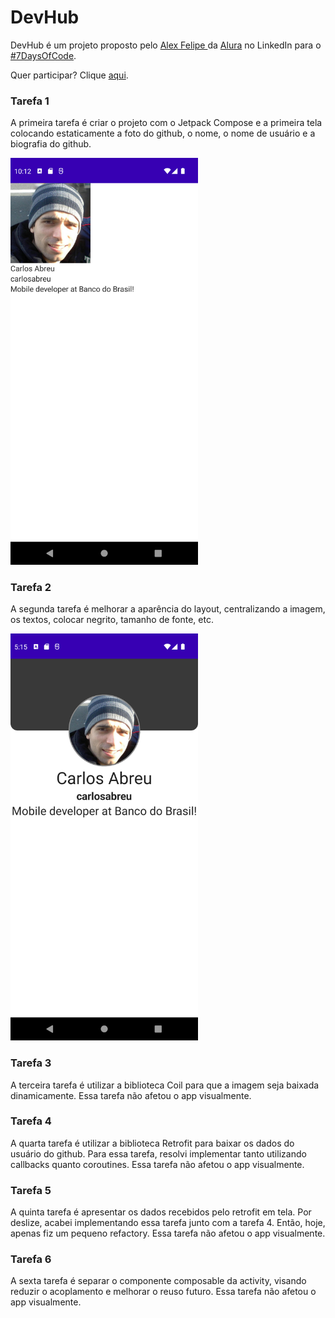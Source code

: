 # DevHub

DevHub é um projeto proposto pelo <a href="https://www.linkedin.com/in/alex-felipe/">Alex Felipe </a> da <a href="https://www.linkedin.com/school/aluracursos/">Alura<a> no LinkedIn para o <a href="https://www.linkedin.com/posts/alex-felipe_7-days-of-code-alura-activity-6939654579592523776-yluk?utm_source=linkedin_share&utm_medium=member_desktop_web">#7DaysOfCode</a>.

Quer participar? Clique <a href="https://7daysofcode.io/#all">aqui</a>.

### Tarefa 1

A primeira tarefa é criar o projeto com o Jetpack Compose e a primeira tela colocando estaticamente a foto do github, o nome, o nome de usuário e a biografia do github.

<img src="./screenshots/tarefa1.png" width="300"/>

### Tarefa 2

A segunda tarefa é melhorar a aparência do layout, centralizando a imagem, os textos, colocar negrito, tamanho de fonte, etc.

<img src="./screenshots/tarefa2.png" width="300"/>

### Tarefa 3

A terceira tarefa é utilizar a biblioteca Coil para que a imagem seja baixada dinamicamente. Essa tarefa não afetou o app visualmente.

### Tarefa 4

A quarta tarefa é utilizar a biblioteca Retrofit para baixar os dados do usuário do github. Para essa tarefa, resolvi implementar tanto utilizando callbacks quanto  coroutines. Essa tarefa não afetou o app visualmente.


### Tarefa 5

A quinta tarefa é apresentar os dados recebidos pelo retrofit em tela. Por deslize, acabei implementando essa tarefa junto com a tarefa 4. Então, hoje, apenas fiz um pequeno refactory. Essa tarefa não afetou o app visualmente.

### Tarefa 6
A sexta tarefa é separar o componente composable da activity, visando reduzir o acoplamento e melhorar o reuso futuro. Essa tarefa não afetou o app visualmente.